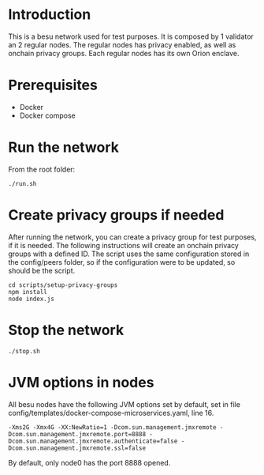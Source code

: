 # Introduction
This is a besu network used for test purposes. It is composed by 1 validator an 2 regular nodes. The regular nodes has privacy enabled, as well as onchain privacy groups. Each regular nodes has its own Orion enclave.

# Prerequisites
- Docker
- Docker compose

# Run the network

From the root folder:

`./run.sh`

# Create privacy groups if needed

After running the network, you can create a privacy group for test purposes, if it is needed.
The following instructions will create an onchain privacy groups with a defined ID.
The script uses the same configuration stored in the config/peers folder, so if the configuration were to be updated, so should be the script. 

```
cd scripts/setup-privacy-groups
npm install
node index.js
```

# Stop the network

`./stop.sh`

# JVM options in nodes

All besu nodes have the following JVM options set by default, set in file config/templates/docker-compose-microservices.yaml, line 16.

`-Xms2G -Xmx4G -XX:NewRatio=1 -Dcom.sun.management.jmxremote -Dcom.sun.management.jmxremote.port=8888 -Dcom.sun.management.jmxremote.authenticate=false -Dcom.sun.management.jmxremote.ssl=false`

By default, only node0 has the port 8888 opened.